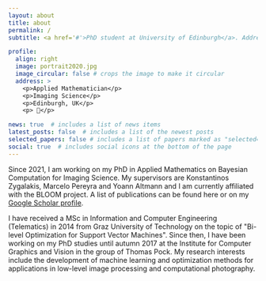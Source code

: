 ```yaml
---
layout: about
title: about
permalink: /
subtitle: <a href='#'>PhD student at University of Edinburgh</a>. Address. Contacts. Moto. Etc.

profile:
  align: right
  image: portrait2020.jpg
  image_circular: false # crops the image to make it circular
  address: >
    <p>Applied Mathematician</p>
    <p>Imaging Science</p>
    <p>Edinburgh, UK</p>
    <p> 🌈</p>

news: true  # includes a list of news items
latest_posts: false  # includes a list of the newest posts
selected_papers: false # includes a list of papers marked as "selected={true}"
social: true  # includes social icons at the bottom of the page
---
```


Since 2021, I am working on my PhD in Applied Mathematics on Bayesian Computation for Imaging Science. My supervisors are Konstantinos Zygalakis, Marcelo Pereyra and Yoann Altmann and I am currently affiliated with the BLOOM project. A list of publications can be found here or on my <a href='https://scholar.google.at/citations?hl=de&user=9NuwsCgAAAAJ'> Google Scholar profile</a>.

I have received a MSc in Information and Computer Engineering (Telematics) in 2014 from Graz University of Technology on the topic of "Bi-level Optimization for Support Vector Machines". Since then, I have been working on my PhD studies until autumn 2017 at the Institute for Computer Graphics and Vision in the group of Thomas Pock. My research interests include the development of machine learning and optimization methods for applications in low-level image processing and computational photography. 

